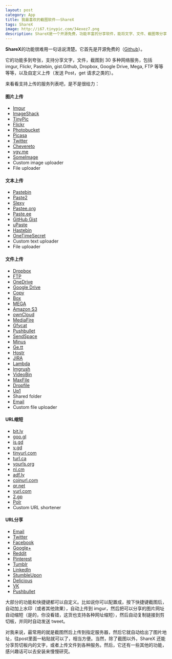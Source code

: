 ```yaml
---
layout: post
category: App
title: 我最喜欢的截图软件——ShareX
tags: ShareX
image: http://i67.tinypic.com/34exez7.png
description: ShareX是一个开源免费，功能丰富的分享软件，能将文字、文件、截图等分享到各种网络服务中。它的功能多到夸张，支持分享文字，文件，截图到 30 多种网络服务，包括 imgur, Flickr, Pastebin, gist.Github, Dropbox, Google Drive, Mega, FTP 等等等等，以及自定义上传（发送 Post，get 请求之类的）。
---
```


**ShareX**的功能很难用一句话说清楚。它首先是开源免费的（[Github](https://github.com/ShareX/ShareX)）。

它的功能多到夸张，支持分享文字，文件，截图到 30 多种网络服务，包括 imgur, Flickr, Pastebin, gist.Github, Dropbox, Google Drive, Mega, FTP 等等等等，以及自定义上传（发送 Post，get 请求之类的）。

来看看支持上传的服务列表吧，是不是很给力：

#### 图片上传

* [Imgur](http://imgur.com)
* [ImageShack](https://imageshack.us)
* [TinyPic](http://tinypic.com)
* [Flickr](https://www.flickr.com)
* [Photobucket](http://photobucket.com)
* [Picasa](https://picasaweb.google.com)
* [Twitter](https://twitter.com)
* [Chevereto](https://chevereto.com)
* [vgy.me](http://vgy.me)
* [SomeImage](https://someimage.com)
* Custom image uploader
* File uploader

#### 文本上传

* [Pastebin](http://pastebin.com)
* [Paste2](http://paste2.org)
* [Slexy](http://slexy.org)
* [Pastee.org](https://pastee.org)
* [Paste.ee](https://paste.ee)
* [GitHub Gist](https://gist.github.com)
* [uPaste](http://upaste.me)
* [Hastebin](http://hastebin.com)
* [OneTimeSecret](https://onetimesecret.com)
* Custom text uploader
* File uploader

#### 文件上传

* [Dropbox](https://www.dropbox.com)
* [FTP](https://en.wikipedia.org/wiki/File_Transfer_Protocol)
* [OneDrive](https://onedrive.live.com)
* [Google Drive](https://drive.google.com)
* [Copy](https://www.copy.com)
* [Box](https://www.box.com)
* [MEGA](https://mega.co.nz)
* [Amazon S3](http://aws.amazon.com/s3/)
* [ownCloud](https://owncloud.org)
* [MediaFire](https://www.mediafire.com)
* [Gfycat](http://gfycat.com)
* [Pushbullet](https://www.pushbullet.com)
* [SendSpace](https://www.sendspace.com)
* [Minus](http://minus.com)
* [Ge.tt](http://ge.tt)
* [Hostr](https://hostr.co)
* [JIRA](https://www.atlassian.com/software/jira)
* [Lambda](http://lambda.sx)
* [Imgrush](https://imgrush.com)
* [VideoBin](http://videobin.org)
* [MaxFile](https://maxfile.ro)
* [Dropfile](https://dropfile.to)
* [Up1](https://up1.ca)
* Shared folder
* [Email](https://en.wikipedia.org/wiki/Email)
* Custom file uploader

#### URL缩短

* [bit.ly](https://bitly.com)
* [goo.gl](https://goo.gl)
* [is.gd](https://is.gd)
* [v.gd](https://v.gd)
* [tinyurl.com](http://tinyurl.com)
* [turl.ca](http://turl.ca)
* [yourls.org](http://yourls.org)
* [nl.cm](http://nl.cm)
* [adf.ly](https://adf.ly)
* [coinurl.com](https://coinurl.com)
* [qr.net](http://qr.net)
* [vurl.com](http://vurl.com)
* [2.gp](http://2.gp)
* [Polr](https://github.com/Cydrobolt/polr)
* Custom URL shortener

#### URL分享

* [Email](https://en.wikipedia.org/wiki/Email)
* [Twitter](https://twitter.com)
* [Facebook](https://www.facebook.com)
* [Google+](https://plus.google.com)
* [Reddit](http://www.reddit.com)
* [Pinterest](https://www.pinterest.com)
* [Tumblr](https://www.tumblr.com)
* [LinkedIn](https://www.linkedin.com)
* [StumbleUpon](https://www.stumbleupon.com)
* [Delicious](https://delicious.com)
* [VK](https://vk.com)
* [Pushbullet](https://www.pushbullet.com)

大部分的功能和快捷键都可以自定义。比如说你可以配置成，按下快捷键截图后，自动加上水印（或者其他效果），自动上传到 imgur，然后把可以分享的图片网址自动缩短（是的，你没看错，这货也支持各种网址缩短），然后自动复制链接到剪切板，并同时自动发送 tweet。

对我来说，最常用的就是截图然后上传到指定服务器，然后它就自动给出了图片地址，往post里面一粘贴就可以了，相当方便。当然，除了截图以外，ShareX 还能分享剪切板内的文字，或者上传文件到各种服务。然后，它还有一些其他的功能，感兴趣话可以去安装来慢慢研究。
